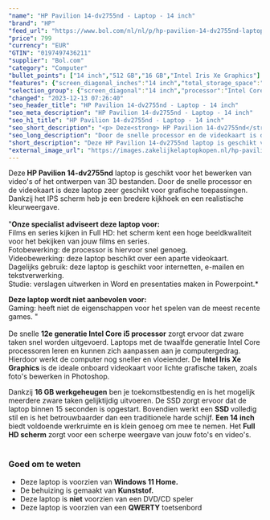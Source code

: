 ```yaml
---
"name": "HP Pavilion 14-dv2755nd - Laptop - 14 inch"
"brand": "HP"
"feed_url": "https://www.bol.com/nl/nl/p/hp-pavilion-14-dv2755nd-laptop-14-inch/9300000148505356"
"price": 799
"currency": "EUR"
"GTIN": "0197497436211"
"supplier": "Bol.com"
"category": "Computer"
"bullet_points": ["14 inch","512 GB","16 GB","Intel Iris Xe Graphics"]
"features": {"screen_diagonal_inches":"14 inch","total_storage_space":"512 GB","memory_size":"16 GB","graphics_card":"Intel Iris Xe Graphics"}
"selection_group": {"screen_diagonal":"14 inch","processor":"Intel Core i5","changed_price_past_3_days":false,"product_family":"Pavilion 14"}
"changed": "2023-12-13 07:26:40"
"seo_header_title": "HP Pavilion 14-dv2755nd - Laptop - 14 inch"
"seo_meta_description": "HP Pavilion 14-dv2755nd - Laptop - 14 inch"
"seo_h1_title": "HP Pavilion 14-dv2755nd - Laptop - 14 inch"
"seo_short_description": "<p> Deze<strong> HP Pavilion 14-dv2755nd</strong> laptop is geschikt voor het bewerken van video's of het ontwerpen van 3D bestanden."
"seo_long_description": "Door de snelle processor en de videokaart is deze laptop zeer geschikt voor grafische toepassingen. Dankzij het IPS scherm heb je een bredere kijkhoek en een realistische kleurweergave. <br /> <br />\"<strong>Onze specialist adviseert deze laptop voor:</strong><br /> Films en series kijken in Full HD: het scherm kent een hoge beeldkwaliteit voor het bekijken van jouw films en series. <br /> Fotobewerking: de processor is hiervoor snel genoeg. <br /> Videobewerking: deze laptop beschikt over een aparte videokaart. <br /> Dagelijks gebruik: deze laptop is geschikt voor internetten, e-mailen en tekstverwerking. <br /> Studie: verslagen uitwerken in Word en presentaties maken in Powerpoint. * </p> <p> <strong>Deze laptop wordt niet aanbevolen voor:</strong><br /> Gaming: heeft niet de eigenschappen voor het spelen van de meest recente games. \" <br /> <br />De snelle <strong>12e generatie Intel Core i5 processor</strong> zorgt ervoor dat zware taken snel worden uitgevoerd. Laptops met de twaalfde generatie Intel Core processoren leren en kunnen zich aanpassen aan je computergedrag. Hierdoor werkt de computer nog sneller en vloeiender. De <strong>Intel Iris Xe Graphics </strong>is de ideale onboard videokaart voor lichte grafische taken, zoals foto's bewerken in Photoshop. </p> <p> Dankzij <strong>16 GB werkgeheugen</strong> ben je toekomstbestendig en is het mogelijk meerdere zware taken gelijktijdig uitvoeren. De SSD zorgt ervoor dat de laptop binnen 15 seconden is opgestart. Bovendien werkt een <strong>SSD </strong>volledig stil en is het betrouwbaarder dan een traditionele harde schijf. <strong>Een 14 inch</strong> biedt voldoende werkruimte en is klein genoeg om mee te nemen. Het <strong>Full HD scherm</strong> zorgt voor een scherpe weergave van jouw foto's en video's. <br /> <br /> </p> <h3> Goed om te weten</h3> <p> </p> <ul> <li>Deze laptop is voorzien van <strong>Windows 11 Home. </strong></li> <li>De behuizing is gemaakt van <strong>Kunststof. </strong></li> <li>Deze laptop is <strong>niet</strong> voorzien van een DVD/CD speler</li> <li>Deze laptop is voorzien van een <strong>QWERTY</strong> toetsenbord </li> </ul>"
"short_description": "Deze HP Pavilion 14-dv2755nd laptop is geschikt voor het bewerken van video's of het ontwerpen van 3D bestanden. Door de snelle processor en de videokaart is deze laptop zeer geschikt voor grafische toepassingen. Dankzij het IPS scherm heb je een bredere kijkhoek en een realistische kleurweergave. \"Onze specialist adviseert deze laptop voor: Films en series kijken in Full HD: het scherm kent een hoge beeldkwaliteit voor het bekijken van jouw films en series. Fotobewerking: de processor is hiervoor snel genoeg. Videobewerking: deze laptop beschikt over een aparte videokaart. Dagelijks gebruik: deze laptop is geschikt voor internetten, e-mailen en tekstverwerking. Studie: verslagen uitwerken in Word en presentaties maken in Powerpoint.* Deze laptop wordt niet aanbevolen voor: Gaming: heeft niet de eigenschappen voor het spelen van de meest recente games. \" De snelle 12e generatie Intel Core i5 processor zorgt ervoor dat zware taken snel worden uitgevoerd. Laptops met de twaalfde generatie Intel Core processoren leren en kunnen zich aanpassen aan je computergedrag. Hierdoor werkt de computer nog sneller en vloeiender. De Intel Iris Xe Graphics is de ideale onboard videokaart voor lichte grafische taken, zoals foto's bewerken in Photoshop. Dankzij 16 GB werkgeheugen ben je toekomstbestendig en is het mogelijk meerdere zware taken gelijktijdig uitvoeren. De SSD zorgt ervoor dat de laptop binnen 15 seconden is opgestart. Bovendien werkt een SSD volledig stil en is het betrouwbaarder dan een traditionele harde schijf. Een 14 inch biedt voldoende werkruimte en is klein genoeg om mee te nemen. Het Full HD scherm zorgt voor een scherpe weergave van jouw foto's en video's. Goed om te weten Deze laptop is voorzien van Windows 11 Home. De behuizing is gemaakt van Kunststof. Deze laptop is niet voorzien van een DVD/CD speler Deze laptop is voorzien van een QWERTY toetsenbord"
"external_image_url": "https://images.zakelijkelaptopkopen.nl/hp-pavilion-14-dv2755nd-laptop-14-inch.webp"
---
```


<p> Deze<strong> HP Pavilion 14-dv2755nd</strong> laptop is geschikt voor het bewerken van video's of het ontwerpen van 3D bestanden. Door de snelle processor en de videokaart is deze laptop zeer geschikt voor grafische toepassingen. Dankzij het IPS scherm heb je een bredere kijkhoek en een realistische kleurweergave. <br /> <br />"<strong>Onze specialist adviseert deze laptop voor:</strong><br /> Films en series kijken in Full HD: het scherm kent een hoge beeldkwaliteit voor het bekijken van jouw films en series.<br /> Fotobewerking: de processor is hiervoor snel genoeg. <br /> Videobewerking: deze laptop beschikt over een aparte videokaart. <br /> Dagelijks gebruik: deze laptop is geschikt voor internetten, e-mailen en tekstverwerking. <br /> Studie: verslagen uitwerken in Word en presentaties maken in Powerpoint.* </p> <p> <strong>Deze laptop wordt niet aanbevolen voor:</strong><br /> Gaming: heeft niet de eigenschappen voor het spelen van de meest recente games. " <br /> <br />De snelle <strong>12e generatie Intel Core i5 processor</strong> zorgt ervoor dat zware taken snel worden uitgevoerd. Laptops met de twaalfde generatie Intel Core processoren leren en kunnen zich aanpassen aan je computergedrag. Hierdoor werkt de computer nog sneller en vloeiender. De <strong>Intel Iris Xe Graphics </strong>is de ideale onboard videokaart voor lichte grafische taken, zoals foto's bewerken in Photoshop. </p> <p> Dankzij <strong>16 GB werkgeheugen</strong> ben je toekomstbestendig en is het mogelijk meerdere zware taken gelijktijdig uitvoeren. De SSD zorgt ervoor dat de laptop binnen 15 seconden is opgestart. Bovendien werkt een <strong>SSD </strong>volledig stil en is het betrouwbaarder dan een traditionele harde schijf. <strong>Een 14 inch</strong> biedt voldoende werkruimte en is klein genoeg om mee te nemen. Het <strong>Full HD scherm</strong> zorgt voor een scherpe weergave van jouw foto's en video's. <br /> <br /> </p> <h3> Goed om te weten</h3> <p>  </p> <ul> <li>Deze laptop is voorzien van <strong>Windows 11 Home. </strong></li> <li>De behuizing is gemaakt van <strong>Kunststof.</strong></li> <li>Deze laptop is <strong>niet</strong> voorzien van een DVD/CD speler</li> <li>Deze laptop is voorzien van een <strong>QWERTY</strong> toetsenbord </li> </ul>